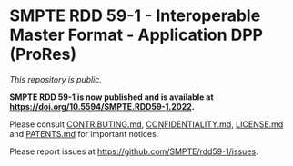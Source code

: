 # SMPTE RDD 59-1 - Interoperable Master Format - Application DPP (ProRes)

_This repository is public._

**SMPTE RDD 59-1 is now published and is available at https://doi.org/10.5594/SMPTE.RDD59-1.2022.**

Please consult [CONTRIBUTING.md](./CONTRIBUTING.md), [CONFIDENTIALITY.md](./CONFIDENTIALITY.md), [LICENSE.md](./LICENSE.md) and [PATENTS.md](./PATENTS.md) for important notices.

Please report issues at <https://github.com/SMPTE/rdd59-1/issues>.
